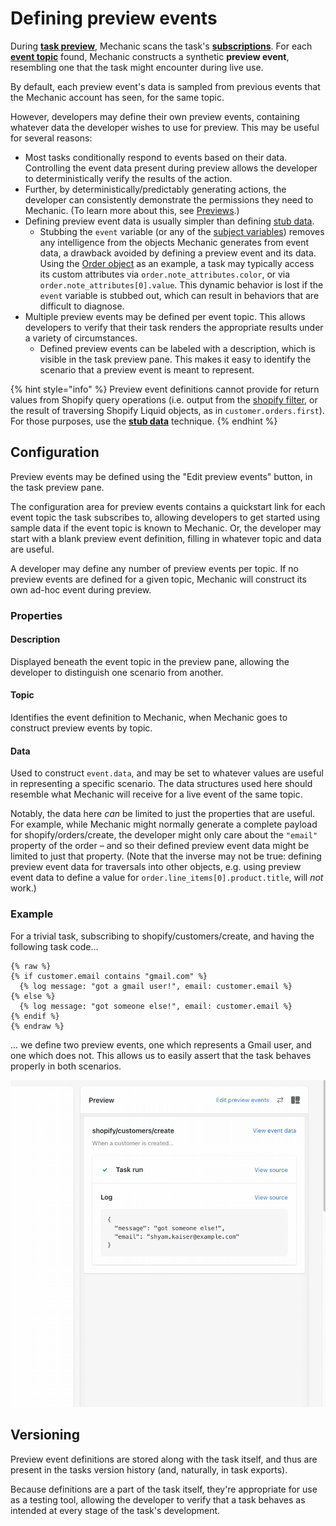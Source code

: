 # Defining preview events

During [**task preview**](./), Mechanic scans the task's [**subscriptions**](../subscriptions.md). For each [**event topic**](../../events/topics.md) found, Mechanic constructs a synthetic **preview event**, resembling one that the task might encounter during live use.

By default, each preview event's data is sampled from previous events that the Mechanic account has seen, for the same topic.

However, developers may define their own preview events, containing whatever data the developer wishes to use for preview. This may be useful for several reasons:

* Most tasks conditionally respond to events based on their data. Controlling the event data present during preview allows the developer to deterministically verify the results of the action.
* Further, by deterministically/predictably generating actions, the developer can consistently demonstrate the permissions they need to Mechanic. (To learn more about this, see [Previews](./).)
* Defining preview event data is usually simpler than defining [stub data](stub-data.md).
  * Stubbing the `event` variable (or any of the [subject variables](../code/environment-variables.md#event-subject-variables)) removes any intelligence from the objects Mechanic generates from event data, a drawback avoided by defining a preview event and its data. Using the [Order object](../../../platform/liquid/shopify/order.md) as an example, a task may typically access its custom attributes via `order.note_attributes.color`, or via `order.note_attributes[0].value`. This dynamic behavior is lost if the `event` variable is stubbed out, which can result in behaviors that are difficult to diagnose.
* Multiple preview events may be defined per event topic. This allows developers to verify that their task renders the appropriate results under a variety of circumstances.
  * Defined preview events can be labeled with a description, which is visible in the task preview pane. This makes it easy to identify the scenario that a preview event is meant to represent.

{% hint style="info" %}
Preview event definitions cannot provide for return values from Shopify query operations (i.e. output from the [shopify filter](../../../platform/liquid/filters.md#shopify), or the result of traversing Shopify Liquid objects, as in `customer.orders.first`). For those purposes, use the [**stub data**](stub-data.md) technique.
{% endhint %}

## Configuration

Preview events may be defined using the "Edit preview events" button, in the task preview pane.

The configuration area for preview events contains a quickstart link for each event topic the task subscribes to, allowing developers to get started using sample data if the event topic is known to Mechanic. Or, the developer may start with a blank preview event definition, filling in whatever topic and data are useful.

A developer may define any number of preview events per topic. If no preview events are defined for a given topic, Mechanic will construct its own ad-hoc event during preview.

### Properties

#### Description

Displayed beneath the event topic in the preview pane, allowing the developer to distinguish one scenario from another.

#### Topic

Identifies the event definition to Mechanic, when Mechanic goes to construct preview events by topic.

#### Data

Used to construct `event.data`, and may be set to whatever values are useful in representing a specific scenario. The data structures used here should resemble what Mechanic will receive for a live event of the same topic.

Notably, the data here _can_ be limited to just the properties that are useful. For example, while Mechanic might normally generate a complete payload for shopify/orders/create, the developer might only care about the `"email"` property of the order – and so their defined preview event data might be limited to just that property. (Note that the inverse may not be true: defining preview event data for traversals into other objects, e.g. using preview event data to define a value for `order.line_items[0].product.title`, will _not_ work.)

### Example

For a trivial task, subscribing to shopify/customers/create, and having the following task code...

```liquid
{% raw %}
{% if customer.email contains "gmail.com" %}
  {% log message: "got a gmail user!", email: customer.email %}
{% else %}
  {% log message: "got someone else!", email: customer.email %}
{% endif %}
{% endraw %}
```

... we define two preview events, one which represents a Gmail user, and one which does not. This allows us to easily assert that the task behaves properly in both scenarios.

![](<../../../.gitbook/assets/2022-04-01 17.23.24.gif>)

## Versioning

Preview event definitions are stored along with the task itself, and thus are present in the tasks version history (and, naturally, in task exports).

Because definitions are a part of the task itself, they're appropriate for use as a testing tool, allowing the developer to verify that a task behaves as intended at every stage of the task's development.
